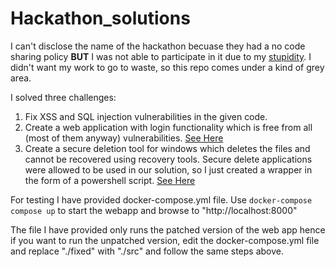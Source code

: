 # Hackathon_solutions

I can't disclose the name of the hackathon becuase they had a no code sharing policy **BUT** I was not able to participate in it due to my [stupidity](https://vandanrohatgi.github.io/2021/11/28/Mistake-Of-the-year.html). I didn't want my work to go to waste, so this repo comes under a kind of grey area. 

I solved three challenges:

1. Fix XSS and SQL injection vulnerabilities in the given code.
2. Create a web application with login functionality which is free from all (most of them anyway) vulnerabilities. [See Here](https://github.com/vandanrohatgi/SecureApp)
3. Create a secure deletion tool for windows which deletes the files and cannot be recovered using recovery tools. Secure delete applications were allowed to be used in our solution, so I just created a wrapper in the form of a powershell script. [See Here](https://github.com/vandanrohatgi/PermaDel)

For testing I have provided docker-compose.yml file. Use `docker-compose compose up` to start the webapp and browse to "http://localhost:8000"

The file I have provided only runs the patched version of the web app hence if you want to run the unpatched version, edit the docker-compose.yml file and replace "./fixed" with "./src" and follow the same steps above.
